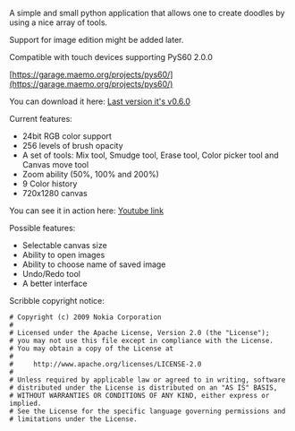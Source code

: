 A simple and small python application that allows one to create doodles by using a nice array of tools.

Support for image edition might be added later.

Compatible with touch devices supporting PyS60 2.0.0

[https://garage.maemo.org/projects/pys60/](https://garage.maemo.org/projects/pys60/)

You can download it here:
[Last version it's v0.6.0](http://code.google.com/p/super-scribble/downloads/list)

Current features:
  * 24bit RGB color support
  * 256 levels of brush opacity
  * A set of tools: Mix tool, Smudge tool, Erase tool, Color picker tool and Canvas move tool
  * Zoom ability (50%, 100% and 200%)
  * 9 Color history
  * 720x1280 canvas

You can see it in action here:
[Youtube link](http://www.youtube.com/embed/RsPP3RCrW9w)

Possible features:
  * Selectable canvas size
  * Ability to open images
  * Ability to choose name of saved image
  * Undo/Redo tool
  * A better interface

Scribble copyright notice:
```
# Copyright (c) 2009 Nokia Corporation
#
# Licensed under the Apache License, Version 2.0 (the "License");
# you may not use this file except in compliance with the License.
# You may obtain a copy of the License at
#
#     http://www.apache.org/licenses/LICENSE-2.0
#
# Unless required by applicable law or agreed to in writing, software
# distributed under the License is distributed on an "AS IS" BASIS,
# WITHOUT WARRANTIES OR CONDITIONS OF ANY KIND, either express or implied.
# See the License for the specific language governing permissions and
# limitations under the License.
```